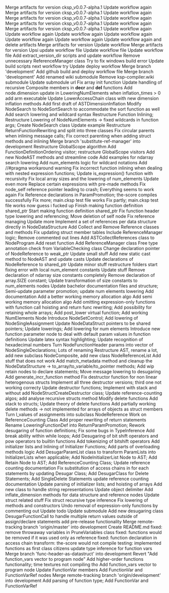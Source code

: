 Merge artifacts for version cksp_v0.0.7-alpha.1
Update workflow again
Merge artifacts for version cksp_v0.0.7-alpha.1
Update workflow again
Merge artifacts for version cksp_v0.0.7-alpha.1
Update workflow again
Merge artifacts for version cksp_v0.0.7-alpha.1
Update workflow again
Merge artifacts for version cksp_v0.0.7-alpha.1
Update workflow again
Update workflow again
Update workflow again
Update workflow again
Update workflow again
Update workflow again
Update workflow again and delete artifacts
Merge artifacts for version
Update workflow
Merge artifacts for version
Upsi update workflow file
Update workflow file
Update workflow file
Add extract_version_dir scripts and update workflow
Remove unnecessary ReferenceManager class
Try to fix windows build error
Update build scripts
next workflow try
Update deploy workflow
Merge branch 'development'
Add github build and deploy workflow file
Merge branch 'development'
Add renamed wiki submodule
Remove ksp-compiler.wiki submodule
Update submodule url
Fix array init function
Update handling of recursive Composite members in __decr__ and __del__ functions
Add node.dimension update in LoweringNumElements when inflation_times > 0
add arm executable
Update LowerAccessChain class with new dimension inflation methods
Add first draft of ASTDimensionInflation
Modify NodeSearch to NodeSortSearch to accommodate the sort function as well
Add search lowering and wildcard syntax
Restructure Function Inlining; Restructure Lowering of NodeNumElements -> fixed wildcards in function args; Create NodeSearch class
Update example
Restructure ReturnFunctionRewriting and split into three classes
Fix circular parents when inlining message calls; Fix correct parenting when adding struct methods and inlining
Merge branch 'substitute-ref-manager' into development
Restructure GlobalScope algorithm
Add FunctionDefinitionOrdering visitor; restructure GlobalScope visitors
Add new NodeAST methods and streamline code
Add examples for ndarray search lowering
Add num_elements logic for wildcard notations
Add //#pragma workaround warning
Fix incorrect function inlining when dealing with nested expression functions; Update is_expression() function with recursivity
Fix local array sizes and the lowering of num_elements
Update even more
Replace certain expressions with pre-made methods
Fix node_self reference pointer leading to crash; Everything seems to work again
Fix Reference declarations in ParamPromotion; the-score compiles successfully
Fix more; main.cksp test file works
Fix partly; main.cksp test file works now
guess i fucked up
Finish making function definition shared_ptr
Start making function definition shared_ptr
Fix function header type lowering and referencing; Move deletion of self node
Fix reference managing
Update more
Implement a set of references per data structure directly in NodeDataStructure
Add Collect and Remove Reference classes and methods
Fix updating struct member tables
Include ReferenceManager logic; Remove commented out lines
Add ASTCollectReferences class to NodeProgram
Add reset function
Add ReferenceManager class
Free type annotation check from VariableChecking class
Change declaration pointer of NodeReference to weak_ptr
Update small stuff
Add new static cast method to NodeAST and update casts
Update declarations of NodeReference to shared_ptr
Update minor stuff
restructure folders
start fixing error with local num_element constants
Update stuff
Remove declaration of ndarray size constants completely
Remove declaration of array.SIZE constant; Update transformation of size constants to num_elements nodes
Update bachelor documentation files and structure; Semi-update parameter promotion; update num elements lowering
Add documentation
Add a better working memory allocation algo
Add semi working memory allocation algo
Add omitting expression-only functions with function call hoisting and return func rewriting; Add possibility for retaining whole arrays;
Add post_lower virtual function; Add working NumElements Node
Introduce NodeSetControl; Add lowering of NodeSingleAssignment
Update NodeDataStruct pointers to be shared pointers; Update lowerings; Add lowering for num elements
Introduce new function parameter node to deal with default param values in function definitions
Update latex syntax highlighting; Update recognition of hexadecimal numbers
Turn NodeFunctionHeader params into vector of NodeSingleDeclarations; Lots of renaming
Restructure AST, rename a lot, add new subclass NodeComposite, add new class NodeReferenceList
Add stuff that does not work
Add match_metadata method and cleanup the NodeDataStructure -> to_array/to_variable/to_pointer methods; Add wip retain nodes to declare statements; Move message lowering to desugaring
Add generate_incr_function method
Fix destructor function for non linear heterogenous structs
Implement all three destructor versions; third one not working correcty
Update destructor functions; Implement with stack and without
add NodeStructCreateDestructor class; Update reference-counting algos; add analyse recursive structs method
Modify delete functions
Add stack to structs; Update theory of delete functions
Add partially working delete methods -> not implemented for arrays of objects as struct members
Turn l_values of assignments into subclass NodeReference
Work on ReferenceCounting Class
Add proper rewriting of return statements
Rename LoweringFunctionDef into ReturnParamPromotion; Rework desugaring of function definitions; Fix some bugs in TypeInference
Add break ability within while loops; Add Desugaring of bit shift operators and pow operators to builtin functions
Add tokenizing of bitshift operators
Add initializer lists and Inlining of Initializer Functions; Add parts of overloading methods logic
Add DesugarParamList class to transform ParamLists into InitializerLists when applicable; Add NodeInitializerList Node to AST;
Add Retain Node to AST; Add ReferenceCounting Class; Update reference counting documentation
Fix substitution of access chains in for each statements by updating Desugar Class; Add DesugarClass for Delete Statements; Add SingleDelete Statements
update reference counting documentation
Update parsing of initializer lists; and hoisting of arrays
Add new class to handle string representations
Update object delimiter
Add inflate_dimension methods for data structure and reference nodes
Update struct related stuff
Fix struct recursive type inference
Fix lowering of methods and constructors
Undo removal of expression-only functions by commenting out
Update todo
Update submodule
Add new desugaring class DesugarFunctionCall to handle multiple return values outside of assign/declare statements
add pre-release functionality
Merge remote-tracking branch 'origin/master' into development
Create README.md
fixed: remove throwaway variables in PruneVariables class
fixed: functions would be removed if it was used only as reference
fixed: function declaration in access chain transform: the-score would not compile
testing: implemented functions as first class citizens
update type inference for function vars
Merge branch 'func-header-as-datastruct' into development
Revert "Add function_vars vector to program node"
Add higher-order functions functionality; time textures not compiling tho
Add function_vars vector to program node
Update FunctionVar members
Add FunctionVar and FunctionVarRef nodes
Merge remote-tracking branch 'origin/development' into development
Add parsing of function type; Add FunctionVar and FunctionVarRef
